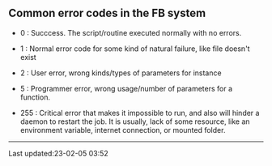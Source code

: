 Common error codes in the FB system
---------------------------------------

* 0 : Succcess. The script/routine executed normally with no errors.

* 1 : Normal error code for some kind of natural failure, like file doesn't exist

* 2 : User error, wrong kinds/types of parameters for instance

* 5 : Programmer error, wrong usage/number of parameters for a function.

* 255 : Critical error that makes it impossible to run, and
	also will hinder a daemon to restart the job. It is
	usually, lack of some resource, like an environment
	variable, internet connection, or mounted folder. 

--------------------------------------
  Last updated:23-02-05 03:52
